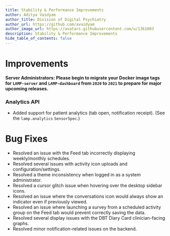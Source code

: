 ```yaml
---
title: Stability & Performance Improvements
author: Aditya Vaidyam
author_title: Division of Digital Psychiatry
author_url: https://github.com/avaidyam
author_image_url: https://avatars.githubusercontent.com/u/1361003
description: Stability & Performance Improvements
hide_table_of_contents: false
---
```


# Improvements

**Server Administrators: 
Please begin to migrate your Docker image tags for `LAMP-server` and `LAMP-dashboard` from `2020` to `2021` to prepare for major upcoming releases.**

### Analytics API

- Added support for patient analytics (tab open, notification receipt). (See the `lamp.analytics` `SensorSpec`.)

# Bug Fixes

- Resolved an issue with the Feed tab incorrectly displaying weekly/monthly schedules.
- Resolved several issues with activity icon uploads and configuration/settings.
- Resolved a theme inconsistency when logged in as a system administrator.
- Resolved a cursor glitch issue when hovering over the desktop sidebar icons.
- Resolved an issue where the conversations icon would always show an indicator even if previously viewed.
- Resolved an issue where launching a survey from a scheduled activity group on the Feed tab would prevent correctly saving the data.
- Resolved several display issues with the DBT Diary Card clinician-facing graphs.
- Resolved minor notification-related issues on the backend.
